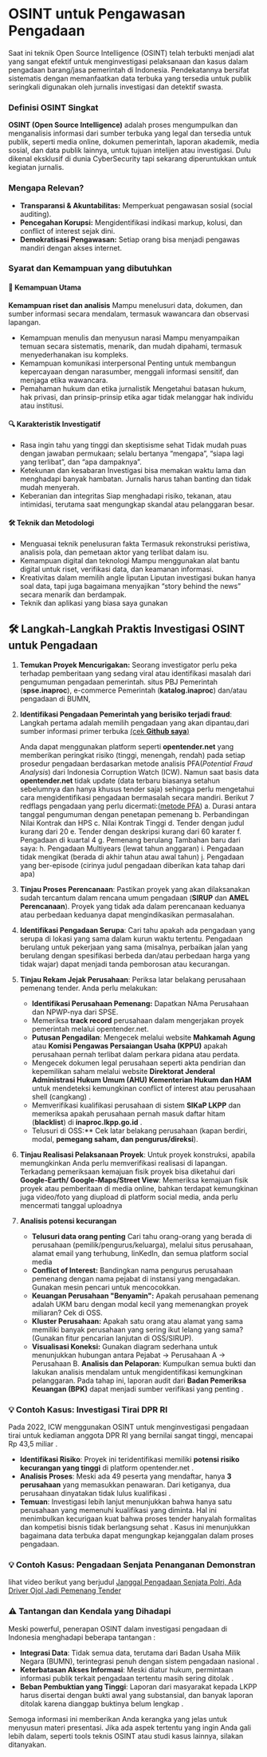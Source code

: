# **OSINT untuk Pengawasan Pengadaan**

 Saat ini teknik Open Source Intelligence (OSINT) telah terbukti menjadi alat yang sangat efektif untuk menginvestigasi pelaksanaan dan kasus dalam pengadaan barang/jasa pemerintah di Indonesia. Pendekatannya bersifat sistematis dengan memanfaatkan data terbuka yang tersedia untuk publik seringkali digunakan oleh jurnalis investigasi dan detektif swasta.

### **Definisi OSINT Singkat**

   **OSINT (Open Source Intelligence)** adalah proses mengumpulkan dan menganalisis informasi dari sumber terbuka yang legal dan tersedia untuk publik, seperti media online, dokumen pemerintah, laporan akademik, media sosial, dan data publik lainnya, untuk tujuan intelijen atau investigasi.
   Dulu dikenal eksklusif di dunia CyberSecurity tapi sekarang diperuntukkan untuk kegiatan jurnalis.

### **Mengapa Relevan?**

* **Transparansi & Akuntabilitas:** Memperkuat pengawasan sosial (social auditing).
* **Pencegahan Korupsi:** Mengidentifikasi indikasi markup, kolusi, dan conflict of interest sejak dini.
* **Demokratisasi Pengawasan:** Setiap orang bisa menjadi pengawas mandiri dengan akses internet.

### **Syarat dan Kemampuan yang dibutuhkan**

#### 🧠 **Kemampuan Utama**

**Kemampuan riset dan analisis**
Mampu menelusuri data, dokumen, dan sumber informasi secara mendalam, termasuk wawancara dan observasi lapangan.

- Kemampuan menulis dan menyusun narasi
  Mampu menyampaikan temuan secara sistematis, menarik, dan mudah dipahami, termasuk menyederhanakan isu kompleks.
- Kemampuan komunikasi interpersonal
  Penting untuk membangun kepercayaan dengan narasumber, menggali informasi sensitif, dan menjaga etika wawancara.
- Pemahaman hukum dan etika jurnalistik
  Mengetahui batasan hukum, hak privasi, dan prinsip-prinsip etika agar tidak melanggar hak individu atau institusi.

#### 🔍 Karakteristik Investigatif

- Rasa ingin tahu yang tinggi dan skeptisisme sehat
  Tidak mudah puas dengan jawaban permukaan; selalu bertanya “mengapa”, “siapa lagi yang terlibat”, dan “apa dampaknya”.
- Ketekunan dan kesabaran
  Investigasi bisa memakan waktu lama dan menghadapi banyak hambatan. Jurnalis harus tahan banting dan tidak mudah menyerah.
- Keberanian dan integritas
  Siap menghadapi risiko, tekanan, atau intimidasi, terutama saat mengungkap skandal atau pelanggaran besar.

#### 🛠️ Teknik dan Metodologi

- Menguasai teknik penelusuran fakta
  Termasuk rekonstruksi peristiwa, analisis pola, dan pemetaan aktor yang terlibat dalam isu.
- Kemampuan digital dan teknologi
  Mampu menggunakan alat bantu digital untuk riset, verifikasi data, dan keamanan informasi.
- Kreativitas dalam memilih angle liputan
  Liputan investigasi bukan hanya soal data, tapi juga bagaimana menyajikan “story behind the news” secara menarik dan berdampak.
- Teknik dan aplikasi yang biasa saya gunakan

## 🛠️ Langkah-Langkah Praktis Investigasi OSINT untuk Pengadaan

1. **Temukan Proyek Mencurigakan:**
   Seorang investigator perlu peka terhadap pemberitaan yang sedang viral atau identifikasi masalah dari pengumuman pengadaan pemerintah.
   situs PBJ Pemerintah (**spse.inaproc**), e-commerce Pemerintah (**katalog.inaproc**) dan/atau pengadaan di BUMN,
2. **Identifikasi Pengadaan Pemerintah yang berisiko terjadi fraud**:
   Langkah pertama adalah memilih pengadaan yang akan dipantau,dari sumber informasi primer terbuka
   [(cek **Github saya**)](github%20OSINT%20source%204%20national%20eprocurement.md)

   Anda dapat menggunakan platform seperti **opentender.net** yang memberikan peringkat risiko (tinggi, menengah, rendah) pada setiap prosedur pengadaan berdasarkan metode analisis PFA(*Potential Fraud Analysis*) dari Indonesia Corruption Watch (ICW). Namun saat basis data **opentender.net** tidak update (data terbaru biasanya setahun sebelumnya dan hanya khusus tender saja) sehingga perlu mengetahui cara mengidentifikasi pengadaan bermasalah secara mandiri.
   Berikut 7 redflags pengadaan yang perlu dicermati:([metode PFA](https://www.opentender.net/method))
   a. Durasi antara tanggal pengumuman dengan penetapan pemenang
   b. Perbandingan Nilai Kontrak dan HPS
   c. Nilai Kontrak Tinggi
   d. Tender dengan judul kurang dari 20
   e. Tender dengan deskripsi kurang dari 60 karater
   f. Pengadaan di kuartal 4
   g. Pemenang berulang
   Tambahan baru dari saya:
   h. Pengadaan Multiyears (lewat tahun anggaran)
   i. Pengadaan tidak mengikat (berada di akhir tahun atau awal tahun)
   j. Pengadaan yang ber-episode (cirinya judul pengadaan diberikan kata tahap dari apa)
3. **Tinjau Proses Perencanaan**:
   Pastikan proyek yang akan dilaksanakan sudah tercantum dalam rencana umum pengadaan (**SIRUP** dan **AMEL Perencanaan**). Proyek yang tidak ada dalam perencanaan keduanya atau perbedaan keduanya dapat mengindikasikan permasalahan.
4. **Identifikasi Pengadaan Serupa**: Cari tahu apakah ada pengadaan yang serupa di lokasi yang sama dalam kurun waktu tertentu. Pengadaan berulang untuk pekerjaan yang sama (misalnya, perbaikan jalan yang berulang dengan spesifikasi berbeda dan/atau perbedaan harga yang tidak wajar) dapat menjadi tanda pemborosan atau kecurangan.
5. **Tinjau Rekam Jejak Perusahaan**: Periksa latar belakang perusahaan pemenang tender. Anda perlu melakukan:

   - **Identifikasi Perusahaan Pemenang:** Dapatkan NAma Perusahaan dan NPWP-nya dari SPSE.
   - Memeriksa **track record** perusahaan dalam mengerjakan proyek pemerintah melalui opentender.net.
   - **Putusan Pengadilan**: Mengecek melalui website **Mahkamah Agung** atau **Komisi Pengawas Persaiangan Usaha (KPPU)** apakah perusahaan pernah terlibat dalam perkara pidana atau perdata.
   - Mengecek dokumen legal perusahaan seperti akta pendirian dan kepemilikan saham melalui website **Direktorat Jenderal Administrasi Hukum Umum (AHU) Kementerian Hukum dan HAM** untuk mendeteksi kemungkinan conflict of interest atau perusahaan shell (cangkang) .
   - Memverifikasi kualifikasi perusahaan di sistem **SIKaP LKPP** dan memeriksa apakah perusahaan pernah masuk daftar hitam (**blacklist**) di **inaproc.lkpp.go.id** .
   - Telusuri di OSS:** Cek latar belakang perusahaan (kapan berdiri, modal, **pemegang saham, dan pengurus/direksi**).
6. **Tinjau Realisasi Pelaksanaan Proyek**: Untuk proyek konstruksi, apabila memungkinkan Anda perlu memverifikasi realisasi di lapangan.
   Terkadang pemeriksaan kemajuan fisik proyek bisa diketahui dari  **Google-Earth/ Google-Maps/Street View**: Memeriksa kemajuan fisik proyek atau pemberitaan di media online, bahkan terdapat kemungkinan juga video/foto yang diupload di platform social media, anda perlu mencermati tanggal uploadnya
7. **Analisis potensi kecurangan**

   * **Telusuri data orang penting** Cari tahu orang-orang yang berada di perusahaan (pemilik/pengurus/keluarga), melalui situs perusahaan, alamat email yang terhubung, linKedIn, dan semua platform social media
   * **Conflict of Interest:** Bandingkan nama pengurus perusahaan pemenang dengan nama pejabat di instansi yang mengadakan. Gunakan mesin pencari untuk mencocokkan.
   * **Keuangan Perusahaan "Benyamin":** Apakah perusahaan pemenang adalah UKM baru dengan modal kecil yang memenangkan proyek miliaran? Cek di OSS.
   * **Kluster Perusahaan:** Apakah satu orang atau alamat yang sama memiliki banyak perusahaan yang sering ikut lelang yang sama? (Gunakan fitur pencarian lanjutan di OSS/SIRUP).
   * **Visualisasi Koneksi:** Gunakan diagram sederhana untuk menunjukkan hubungan antara Pejabat -> Perusahaan A -> Perusahaan B.
     **Analisis dan Pelaporan**: Kumpulkan semua bukti dan lakukan analisis mendalam untuk mengidentifikasi kemungkinan pelanggaran. Pada tahap ini, laporan audit dari **Badan Pemeriksa Keuangan (BPK)** dapat menjadi sumber verifikasi yang penting .

### 💡 Contoh Kasus: Investigasi Tirai DPR RI

Pada 2022, ICW menggunakan OSINT untuk menginvestigasi pengadaan tirai untuk kediaman anggota DPR RI yang bernilai sangat tinggi, mencapai Rp 43,5 miliar .

- **Identifikasi Risiko**: Proyek ini teridentifikasi memiliki **potensi risiko kecurangan yang tinggi** di platform opentender.net .
- **Analisis Proses**: Meski ada 49 peserta yang mendaftar, hanya **3 perusahaan** yang memasukkan penawaran. Dari ketiganya, dua perusahaan dinyatakan tidak lulus kualifikasi .
- **Temuan**: Investigasi lebih lanjut menunjukkan bahwa hanya satu perusahaan yang memenuhi kualifikasi yang diminta. Hal ini menimbulkan kecurigaan kuat bahwa proses tender hanyalah formalitas dan kompetisi bisnis tidak berlangsung sehat . Kasus ini menunjukkan bagaimana data terbuka dapat mengungkap kejanggalan dalam proses pengadaan.

### 💡 Contoh Kasus: Pengadaan Senjata Penanganan Demonstran

lihat video berikut yang berjudul [Janggal Pengadaan Senjata Polri, Ada Driver Ojol Jadi Pemenang Tender](https://www.youtube.com/watch?v=Yys81jvvEio)

### ⚠️ Tantangan dan Kendala yang Dihadapi

Meski powerful, penerapan OSINT dalam investigasi pengadaan di Indonesia menghadapi beberapa tantangan :

- **Integrasi Data**: Tidak semua data, terutama dari Badan Usaha Milik Negara (BUMN), terintegrasi penuh dengan sistem pengadaan nasional .
- **Keterbatasan Akses Informasi**: Meski diatur hukum, permintaan informasi publik terkait pengadaan tertentu masih sering ditolak .
- **Beban Pembuktian yang Tinggi**: Laporan dari masyarakat kepada LKPP harus disertai dengan bukti awal yang substansial, dan banyak laporan ditolak karena dianggap buktinya belum lengkap .

Semoga informasi ini memberikan Anda kerangka yang jelas untuk menyusun materi presentasi. Jika ada aspek tertentu yang ingin Anda gali lebih dalam, seperti tools teknis OSINT atau studi kasus lainnya, silakan ditanyakan.
